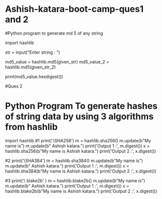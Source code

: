 # Ashish-katara-boot-camp-ques1 and 2
#Python program to generate md 5 of any string 



import hashlib

str = input("Enter string : ") 

md5_value = hashlib.md5(given_str)
md5_value_2 = hashlib.md5(given_str_2)

print(md5_value.hexdigest())


#Ques 2

# Python Program To generate hashes of string data by using 3 algorithms from hashlib

import hashlib
#1
print('\SHA256')
m = hashlib.sha256()
m.update(b"My name is")
m.update(b" Ashish katara.")
print('Output 1 :', m.digest())
x = hashlib.sha256(b"My name is Ashish katara.")
print('Output 2 :', x.digest())

#2
print('\SHA384')
m = hashlib.sha384()
m.update(b"My name is")
m.update(b" Ashish katara.")
print('Output 1 :', m.digest())
x = hashlib.sha384(b"My name is Ashish katara.")
print('Output 2 :', x.digest())

#3
print('\ blake2b' )
m = hashlib.blake2b()
m.update(b"My name is")
m.update(b" Ashish katara.")
print('Output 1 :', m.digest())
x = hashlib.blake2b(b"My name is Ashish katara.")
print('Output 2 :', x.digest())
